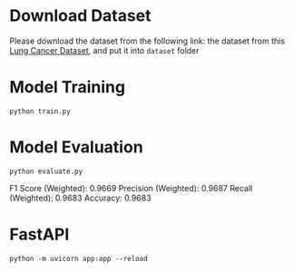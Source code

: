 
# Download Dataset
Please download the dataset from the following link: the dataset from this [Lung Cancer Dataset]("https://www.kaggle.com/datasets/antonixx/the-iqothnccd-lung-cancer-dataset/data"), and put it into `dataset` folder

# Model Training
```
python train.py
```

# Model Evaluation
```
python evaluate.py
```

F1 Score (Weighted): 0.9669
Precision (Weighted): 0.9687
Recall (Weighted): 0.9683
Accuracy: 0.9683
# FastAPI
```
python -m uvicorn app:app --reload
```